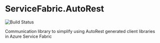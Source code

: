 # ServiceFabric.AutoRest
![Build Status](https://mny.visualstudio.com/_apis/public/build/definitions/31e43162-b5bb-4610-b124-237497e9785b/21/badge)

Communication library to simplify using AutoRest generated client libraries in Azure Service Fabric
